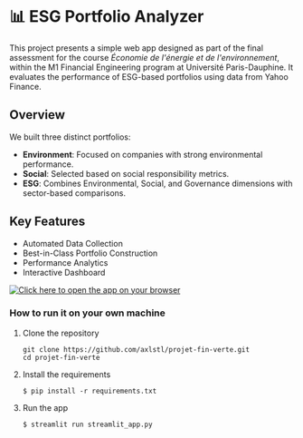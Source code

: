 # 📊 ESG Portfolio Analyzer

This project presents a simple web app designed as part of the final assessment for the course *Économie de l'énergie et de l'environnement*, within the M1 Financial Engineering program at Université Paris-Dauphine. It evaluates the performance of ESG-based portfolios using data from Yahoo Finance.

##  Overview

We built three distinct portfolios:

-  **Environment**: Focused on companies with strong environmental performance.
-  **Social**: Selected based on social responsibility metrics.
-  **ESG**: Combines Environmental, Social, and Governance dimensions with sector-based comparisons.

##  Key Features

- Automated Data Collection
- Best-in-Class Portfolio Construction
- Performance Analytics 
- Interactive Dashboard

[![Click here to open the app on your browser](https://static.streamlit.io/badges/streamlit_badge_black_white.svg)](https://projet-fin-verte.streamlit.app/)

### How to run it on your own machine
1. Clone the repository
   
   ```
   git clone https://github.com/axlstl/projet-fin-verte.git
   cd projet-fin-verte
   ```
   
2. Install the requirements

   ```
   $ pip install -r requirements.txt
   ```

3. Run the app

   ```
   $ streamlit run streamlit_app.py
   ```
